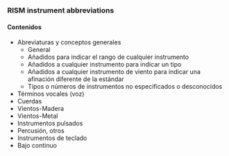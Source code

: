 ### RISM instrument abbreviations

#### Contenidos
- Abreviaturas y conceptos generales
  - General
  - Añadidos para indicar el rango de cualquier instrumento   
  - Añadidos a cualquier instrumento para indicar un tipo
  - Añadidos a cualquier instrumento de viento para indicar una afinación diferente de la estándar
  - Tipos o números de instrumentos no especificados o desconocidos
- Términos vocales (voz)
- Cuerdas
- Vientos-Madera
- Vientos-Metal
- Instrumentos pulsados
- Percusión, otros
- Instrumentos de teclado
- Bajo continuo
